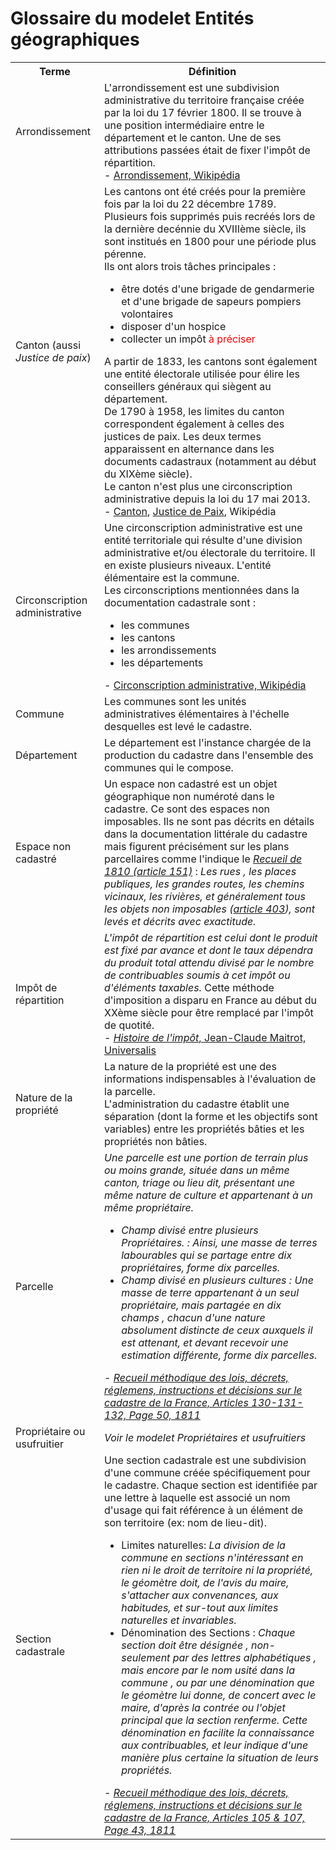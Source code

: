 # Glossaire du modelet Entités géographiques

<table>
  <tr>
    <th>Terme</th>
    <th>Définition</th>
  </tr>
  <tr>
    <td>Arrondissement</td>
    <td>L'arrondissement est une subdivision administrative du territoire française créée par la loi du 17 février 1800. Il se trouve à une position intermédiaire entre le département et le canton.
    Une de ses attributions passées était de fixer l'impôt de répartition.<br>
     - <a href="https://fr.wikipedia.org/wiki/Arrondissement_fran%C3%A7ais">Arrondissement, Wikipédia</a>
    </td>
  </tr>
  <tr>
    <td>Canton (aussi <i>Justice de paix</i>)</td>
    <td>Les cantons ont été créés pour la première fois par la loi du 22 décembre 1789. Plusieurs fois supprimés puis recréés lors de la dernière decénnie du XVIIIème siècle, ils sont institués en 1800 pour une période plus pérenne.<br>Ils ont alors trois tâches principales :
        <ul>
        <li>être dotés d'une brigade de gendarmerie et d'une brigade de sapeurs pompiers volontaires</li>
        <li>disposer d'un hospice</li>
        <li>collecter un impôt <span style="color:red">à préciser</span></li>
    </ul>
    A partir de 1833, les cantons sont également une entité électorale utilisée pour élire les conseillers généraux qui siègent au département.<br>
    De 1790 à 1958, les limites du canton correspondent également à celles des justices de paix. Les deux termes apparaissent en alternance dans les documents cadastraux (notamment au début du XIXème siècle).<br>
    Le canton n'est plus une circonscription administrative depuis la loi du 17 mai 2013.<br/>
     - <a href="https://fr.wikipedia.org/wiki/Canton_fran%C3%A7ais">Canton</a>, <a href="https://fr.wikipedia.org/wiki/Justice_de_paix_en_France">Justice de Paix</a>, Wikipédia
    </td>
  </tr>
  <tr>
    <td>Circonscription administrative</td>
    <td>Une circonscription administrative est une entité territoriale qui résulte d'une division administrative et/ou électorale du territoire. Il en existe plusieurs niveaux. L'entité élémentaire est la commune.<br/>
    Les circonscriptions mentionnées dans la documentation cadastrale sont :
    <ul>
        <li>les communes</li>
        <li>les cantons</li>
        <li>les arrondissements</li>
        <li>les départements</li>
    </ul>
    - <a href="https://fr.wikipedia.org/wiki/Circonscription_administrative_(France)">Circonscription administrative, Wikipédia</a>
    </td>
  </tr>
  <tr>
    <td>Commune</td>
    <td>Les communes sont les unités administratives élémentaires à l'échelle desquelles est levé le cadastre.</td>
  </tr>
  <tr>
    <td>Département</td>
    <td>Le département est l'instance chargée de la production du cadastre dans l'ensemble des communes qui le compose.</td>
  </tr>
  <tr>
    <td>Espace non cadastré</td>
    <td>Un espace non cadastré est un objet géographique non numéroté dans le cadastre. Ce sont des espaces non imposables. Ils ne sont pas décrits en détails dans la documentation littérale du cadastre mais figurent précisément sur les plans parcellaires comme l'indique le <i><a href="https://gallica.bnf.fr/ark:/12148/bpt6k96475008/f58.item">Recueil de 1810 (article 151)</a></i> : <i>Les rues , les places publiques, les grandes routes, les chemins vicinaux, les rivières, et généralement tous les objets non imposables (<a href="https://gallica.bnf.fr/ark:/12148/bpt6k96475008/f133.item">article 403</a>), sont levés et décrits avec exactitude.</i>
    </td>
  </tr>
  <tr>
    <td>Impôt de répartition</td>
    <td><i>L'impôt de répartition est celui dont le produit est fixé par avance et dont le taux dépendra du produit total attendu divisé par le nombre de contribuables soumis à cet impôt ou d'éléments taxables.</i> Cette méthode d'imposition a disparu en France au début du XXème siècle pour être remplacé par l'impôt de quotité.<br> - <a href="https://www.universalis.fr/encyclopedie/impot-histoire-de-l-impot/#c95933"><i>Histoire de l'impôt</i>, Jean-Claude Maitrot, Universalis</a></td>
  </tr>
  <tr>
    <td>Nature de la propriété</td>
    <td>La nature de la propriété est une des informations indispensables à l'évaluation de la parcelle.<br>
    L'administration du cadastre établit une séparation (dont la forme et les objectifs sont variables) entre les propriétés bâties et les propriétés non bâties.</td>
  </tr>
  <tr>
    <td>Parcelle</td>
    <td><i>Une parcelle est une portion de terrain plus ou moins grande, située dans un même canton, triage ou lieu dit, présentant une même nature de culture et appartenant à un même propriétaire.
    <ul>
        <li>
        Champ divisé entre plusieurs Propriétaires. : Ainsi, une masse de terres labourables qui se partage entre dix propriétaires, forme dix parcelles.
        </li>
        <li>
        Champ divisé en plusieurs cultures : Une masse de terre appartenant à un seul propriétaire, mais partagée en dix champs , chacun d'une nature absolument distincte de ceux auxquels il est attenant, et devant recevoir une estimation différente, forme dix parcelles.
        </li>
    </ul></i>
     - <i><a href="https://gallica.bnf.fr/ark:/12148/bpt6k96475008/f54.item">Recueil méthodique des lois, décrets, réglemens, instructions et décisions sur le cadastre de la France, Articles 130-131-132, Page 50, 1811</a></i><br>
    </td>
  </tr>
  <tr>
    <td>Propriétaire ou usufruitier</td>
    <td><i>Voir le modelet Propriétaires et usufruitiers</i></td>
  </tr>
    <tr>
    <td>Section cadastrale</td>
    <td>Une section cadastrale est une subdivision d'une commune créée spécifiquement pour le cadastre. Chaque section est identifiée par une lettre à laquelle est associé un nom d'usage qui fait référence à un élément de son territoire (ex: nom de lieu-dit).
    <ul>
        <li>Limites naturelles: <i>La division de la commune en sections n'intéressant en rien ni le droit de territoire ni la propriété, le géomètre doit, de l'avis du maire, s'attacher aux convenances, aux habitudes, et sur-tout aux limites naturelles et invariables. </i></li>
        <li>Dénomination des Sections : <i>Chaque section doit être désignée , non-seulement par des lettres alphabétiques , mais encore par le nom usité dans la commune , ou par une dénomination que le géomètre lui donne, de concert avec le maire, d'après la contrée ou l'objet principal que la section renferme. Cette dénomination en facilite la connaissance aux contribuables, et leur indique d'une manière plus certaine la situation de leurs propriétés.</i></li>
    </ul>
    - <i><a href="https://gallica.bnf.fr/ark:/12148/bpt6k96475008/f47.item">Recueil méthodique des lois, décrets, réglemens, instructions et décisions sur le cadastre de la France, Articles 105 & 107, Page 43, 1811</a></i><br>
  </td>
  </tr>
</table>